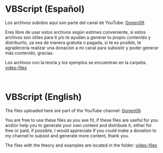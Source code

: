 # VBScript (Español)

Los archivos subidos aquí son parte del canal de YouTube: [Gonen09](https://www.youtube.com/channel/UCSN7Y40xT3WLqRSwqTB_0vg).

Eres libre de usar estos archivos según estimes conveniente, si estos archivos son útiles para ti y/o te ayudan a generar tu propio contenido y distribuirlo, ya sea de manera gratuita o pagada, si te es posible, te agradecería realizar una donación a mi canal para subsistir y poder generar más contenido, gracias.

Los archivos con la teoría y los ejemplos se encuentran en la carpeta: [video-files]()

&nbsp;
&nbsp;

# VBScript (English)

The files uploaded here are part of the YouTube channel: [Gonen09](https://www.youtube.com/channel/UCSN7Y40xT3WLqRSwqTB_0vg).

You are free to use these files as you see fit, if these files are useful for you and/or help you to generate your own content and distribute it, either for free or paid, if possible, I would appreciate if you could make a donation to my channel to subsist and generate more content, thank you.

The files with the theory and examples are located in the folder: [video-files]()